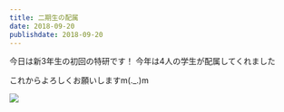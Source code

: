 ```yaml
---
title: 二期生の配属
date: 2018-09-20
publishdate: 2018-09-20
---
```

今日は新3年生の初回の特研です！
今年は4人の学生が配属してくれました

これからよろしくお願いしますm(._.)m


![](/images/2018_new_students.jpeg)